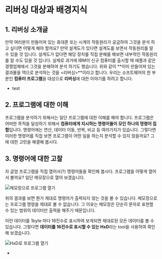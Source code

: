 # 리버싱 대상과 배경지식

## 1. 리버싱 소개글
만약 여러분이 만들어져 있는 휴대폰 또는 시계의 작동원리가 궁금하여 그것을 분석 하고 싶다면 어떻게 해야 할까요? 만약 설계도가 있다면 설계도를 보면서 작동원리를 알 수 있을 것 입니다. 설계도가 없다면 해당 장치를 직접 분해를
해보면 내부적인 작동원리를 알 수도 있을 것 입니다. 실제로 과거에 IBM이 신규 컴퓨터를 출시할 때 애플과 같은 경쟁업체에서 그것을 분해하여 분석 하기도 했습니다. 
 위와 같이 **이미 만들어져 있는 결과물을 역으로 분석하는 것을 <리버싱>**이라고 합니다. 우리는 소프트웨어의 한 부분인 **컴퓨터 프로그램**을 대상으로 **리버싱**에 대한 이야기를 하려고 합니다. 
 

- test

## 2. 프로그램에 대한 이해
프로그램을 분석하기 위해서는 일단 프로그램에 대한 이해를 해야 합니다. 프로그램은 어떠한 목적을 달성하기 위해서 **컴퓨터에게 지시하는 명령어들이 모인 하나의 명령어 집합**입니다. 명령어에는 연산, 데이터 이동, 반복, 비교 등 여러가지가 있습니다. 그렇다면 이러한 명령어를 직접 보면 프로그램이 어떤 일을 하는지 분석할 수 있지 않을까요? 그에 대한 고민을 해결해 봅시다. 


## 3. 명령어에 대한 고찰
자 글엄 프로그램을 직접 열어서(?) 명령어들을 확인해 봅시다. 프로그램을 어떻게 열어서 볼까요? 일단 메모장으로 열어 보겠습니다.

![메모장으로 프로그램 열기](http://72.14.188.110/~audit/img/programe_memo_open.PNG)
   
위의 결과를 보면 뭔가 제대로 명령어가 출력되지 않는 것을 볼 수 있습니다.
메모장으로는 프로그램 명령을 제대로 볼 수 없습니다. 그 이유는 메모장은 단순히 문자로 표현할 수 있는 범위의 데이터만 출력을 해주기 때문입니다. 

이런 데이터를 1byte 마다 16진수로 표시하여 보게되면 제대로된 모든 데이터를
볼 수 있습니다.  그렇다면 **데이터를 16진수로 표시할 수 있는 HxD**라는 tool을
사용하여 확인해 보겠습니다.

![HxD로 프로그램 열기](http://72.14.188.110/~audit/img/hxd.PNG)


 - 


